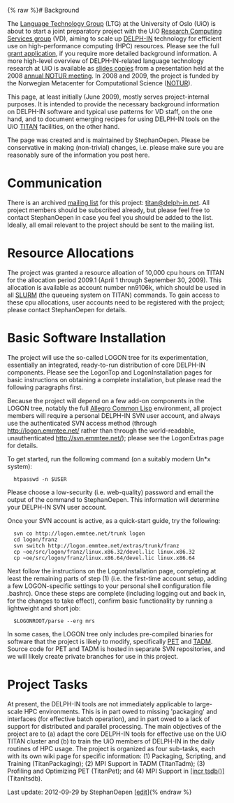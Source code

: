 {% raw %}# Background

The [Language Technology
Group](http://www.mn.uio.no/ifi/english/research/groups/ltg/) (LTG) at
the University of Oslo (UiO) is about to start a joint preparatory
project with the UiO [Research Computing Services
group](http://hpc.uio.no) (VD), aiming to scale up
[DELPH-IN](http://www.delph-in.net) technology for efficient use on
high-performance computing (HPC) resources. Please see the full [grant
application](http://www.delph-in.net/titan/notur.mar-09.pdf), if you
require more detailed background information. A more high-level overview
of DELPH-IN-related language technology research at UiO is available as
[slides copies](http://www.emmtee.net/oe/talks/notur.5-jun-08.pdf) from
a presentation held at the 2008 [annual NOTUR
meeting](http://www.notur.no/notur2008/). In 2008 and 2009, the project
is funded by the Norwegian Metacenter for Computational Science
([NOTUR](http://www.notur.no/)).

This page, at least initially (June 2009), mostly serves
project-internal purposes. It is intended to provide the necessary
background information on DELPH-IN software and typical use patterns for
VD staff, on the one hand, and to document emerging recipes for using
DELPH-IN tools on the UiO [TITAN](http://hpc.uio.no/index.php/Titan)
facilities, on the other hand.

The page was created and is maintained by StephanOepen.
Please be conservative in making (non-trivial) changes, i.e. please make
sure you are reasonably sure of the information you post here.

# Communication

There is an archived [mailing
list](http://lists.delph-in.net/mailman/listinfo/titan) for this
project: titan@delph-in.net. All project members should be subscribed
already, but please feel free to contact StephanOepen in
case you feel you should be added to the list. Ideally, all email
relevant to the project should be sent to the mailing list.

# Resource Allocations

The project was granted a resource alloation of 10,000 cpu hours on
TITAN for the allocation period 2009.1 (April 1 through September 30,
2009). This allocation is available as account number nn9106k, which
should be used in all [SLURM](https://computing.llnl.gov/linux/slurm/)
(the queueing system on TITAN) commands. To gain access to these cpu
allocations, user accounts need to be registered with the project;
please contact StephanOepen for details.

# Basic Software Installation

The project will use the so-called LOGON tree for its experimentation,
essentially an integrated, ready-to-run distribution of core DELPH-IN
components. Please see the LogonTop and
LogonInstallation pages for basic instructions on
obtaining a complete installation, but please read the following
paragraphs first.

Because the project will depend on a few add-on components in the LOGON
tree, notably the full [Allegro Common
Lisp](http://franz.com/support/documentation/8.1/doc/contents.htm)
environment, all project members will require a personal DELPH-IN SVN
user account, and always use the authenticated SVN access method
(through http://logon.emmtee.net/ rather than through the
world-readable, unauthenticated http://svn.emmtee.net/); please see the
LogonExtras page for details.

To get started, run the following command (on a suitably modern Un\*x
system):

      htpasswd -n $USER

Please choose a low-security (i.e. web-quality) password and email the
output of the command to StephanOepen. This information
will determine your DELPH-IN SVN user account.

Once your SVN account is active, as a quick-start guide, try the
following:

      svn co http://logon.emmtee.net/trunk logon
      cd logon/franz
      svn switch http://logon.emmtee.net/extras/trunk/franz
      cp ~oe/src/logon/franz/linux.x86.32/devel.lic linux.x86.32
      cp ~oe/src/logon/franz/linux.x86.64/devel.lic linux.x86.64

Next follow the instructions on the
LogonInstallation page, completing at least the
remaining parts of step (1) (i.e. the first-time account setup, adding a
few LOGON-specific settings to your personal shell configuration file
.bashrc). Once these steps are complete (including logging out and back
in, for the changes to take effect), confirm basic functionality by
running a lightweight and short job:

      $LOGONROOT/parse --erg mrs

In some cases, the LOGON tree only includes pre-compiled binaries for
software that the project is likely to modify, specifically
[PET](http://www.delph-in.net/pet) and [TADM](http://tadm.sf.net).
Source code for PET and TADM is hosted in separate SVN repositories, and
we will likely create private branches for use in this project.

# Project Tasks

At present, the DELPH-IN tools are not immediately applicable to
large-scale HPC environments. This is in part owed to missing
'packaging' and interfaces (for effective batch operation), and in part
owed to a lack of support for distributed and parallel processing. The
main objectives of the project are to (a) adapt the core DELPH-IN tools
for effective use on the UiO TITAN cluster and (b) to train the UiO
members of DELPH-IN in the daily routines of HPC usage. The project is
organized as four sub-tasks, each with its own wiki page for specific
information: (1) Packaging, Scripting, and Training
(TitanPackaging); (2) MPI Support in TADM
(TitanTadm); (3) Profiling and Optimizing PET
(TitanPet); and (4) MPI Support in [\[incr
tsdb()\]](http://www.delph-in.net/itsdb) (TitanItsdb).

Last update: 2012-09-29 by StephanOepen [[edit](https://github.com/delph-in/docs/wiki/TitanTop/_edit)]{% endraw %}